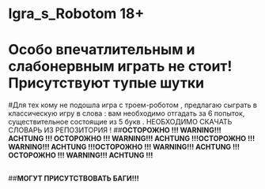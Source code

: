 # Igra_s_Robotom 18+
# Особо впечатлительным и слабонервным играть не стоит! Присутствуют тупые шутки

#Для тех кому не подошла игра с троем-роботом , предлагаю сыграть в классическую игру в слова : вам необходимо отгадать за 6 попыток, существительное состоящие из 5 букв . НЕОБХОДИМО СКАЧАТЬ СЛОВАРЬ ИЗ РЕПОЗИТОРИЯ !
##**ОСТОРОЖНО !!! WARNING!!! ACHTUNG !!! ОСТОРОЖНО !!! WARNING!!! ACHTUNG !!!ОСТОРОЖНО !!! WARNING!!! ACHTUNG !!!ОСТОРОЖНО !!! WARNING!!! ACHTUNG !!!ОСТОРОЖНО !!! WARNING!!! ACHTUNG !!!**
##
##**МОГУТ ПРИСУТСТВОВАТЬ БАГИ!!!**


